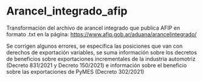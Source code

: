 # Arancel_integrado_afip
Transformación del archivo de arancel integrado que publica AFIP en formato .txt en la página: https://www.afip.gob.ar/aduana/arancelintegrado/

Se corrigen algunos errores, se específica las posiciones que van con derechos de exportación variables, se suma información sobre los decretos de beneficios sobre exportaciones incrementales de la industria automotriz (Decreto 831/2021 y Decreto 150/2021) e información sobre el beneficio sobre las exportaciones de PyMES (Decreto 302/2021)
